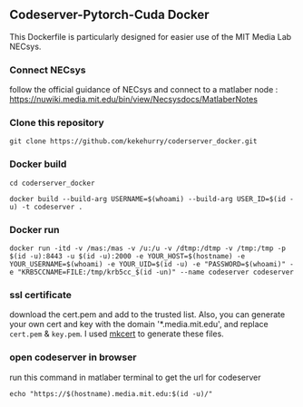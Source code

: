 
## Codeserver-Pytorch-Cuda Docker

This Dockerfile is particularly designed for easier use of the MIT Media Lab NECsys.

### Connect NECsys

follow the official guidance of NECsys and connect to a matlaber node : https://nuwiki.media.mit.edu/bin/view/Necsysdocs/MatlaberNotes

### Clone this repository

`git clone https://github.com/kekehurry/coderserver_docker.git`

### Docker build

`cd coderserver_docker`

`docker build --build-arg USERNAME=$(whoami) --build-arg USER_ID=$(id -u) -t codeserver .`


### Docker run

`docker run -itd -v /mas:/mas -v /u:/u -v /dtmp:/dtmp -v /tmp:/tmp -p $(id -u):8443 -u $(id -u):2000 -e YOUR_HOST=$(hostname) -e YOUR_USERNAME=$(whoami) -e YOUR_UID=$(id -u) -e "PASSWORD=$(whoami)" -e "KRB5CCNAME=FILE:/tmp/krb5cc_$(id -un)" --name codeserver codeserver`


### ssl certificate
download the cert.pem and add to the trusted list. Also, you can generate your own cert and key with the domain '*.media.mit.edu', and replace `cert.pem` & `key.pem`.
I used [mkcert](https://github.com/FiloSottile/mkcert) to generate these files.

### open codeserver in browser
run this command in matlaber terminal to get the url for codeserver

`echo "https://$(hostname).media.mit.edu:$(id -u)/"`


